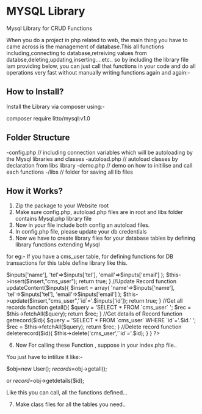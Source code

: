 # MYSQL Library
Mysql Library for CRUD Functions

When you do a project in php related to web, the main thing you have to came across is the management of database.This all functions including,connecting to database,retreiving values from databse,deleting,updating,inserting....etc.. so by including the library file iam providing below, you can just call that functions in your code and do all operations very fast without manually writing functions again and again:-

## How to Install?

Install the Library via composer using:-

composer require litto/mysql:v1.0

## Folder Structure

-config.php // including connection variables which will be autoloading by the Mysql libraries and classes
-autoload.php // autoload classes by declaration from libs library
-demo.php // demo on how to initilise and call each functions
-/libs // folder for saving all lib files

## How it Works?

1) Zip the package to your Website root
2) Make sure config.php, autoload.php files are in root and libs folder contains Mysql.php library file
3) Now in your file include both config an autoload files.
4) In config.php file, please update your db credentials
5) Now we have to create library files for your database tables by defining library functions extending Mysql

for eg:- If you have a cms_user table, for defining functions for DB transactions for this table define library like this.

<?php

class User extends MySql{

// Adding Record

function addrecord($inputs){

		$insert	=	array(	'name'=>$inputs['name'],
											'tel'=>$inputs['tel'],
											'email'=>$inputs['email']
											);

		$this->insert($insert,"cms_user");	
		return true;
	}

//Update Record

	function updateContent($inputs){
		$insert	=	array(	'name'=>$inputs['name'],
											'tel'=>$inputs['tel'],
											'email'=>$inputs['email']
											);
		$this->update($insert,"cms_user",'`id`='.$inputs['id']);
		return true;
	}

//Get all records

	function getall(){
		$query	=	'SELECT * FROM `cms_user` ';
		$rec	=	$this->fetchAll($query);
		return $rec;
	}

//Get details of Record

function getrecord($id){
		$query	=	'SELECT * FROM `cms_user` WHERE `id`='.$id.' ';
		$rec	=	$this->fetchAll($query);
		return $rec;
	}

//Delete record

function deleterecord($id){
$this->delete('cms_user','`id`='.$id);
}


}
?>

6) Now For calling these Function , suppose in your index.php file..

You just have to intilize it like:-

$obj=new User();
$records=$obj->getall();

or 
$record=$obj->getdetails($id);

Like this you can call, all the functions defined...

7) Make class files for all the  tables you need..





